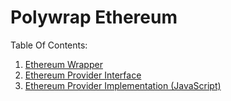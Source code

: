# Polywrap Ethereum

Table Of Contents:
1. [Ethereum Wrapper](./wrapper/README.md)
2. [Ethereum Provider Interface](./provider/interface/README.md)
3. [Ethereum Provider Implementation (JavaScript)](./provider/implementations/js/README.md)
